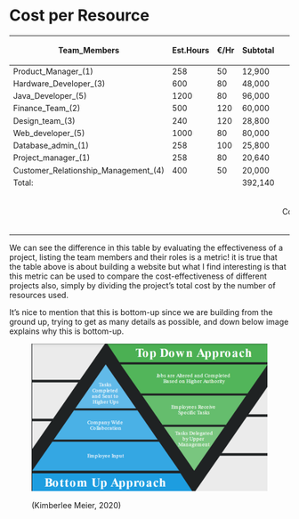 # Cost per Resource





| <p>Team_Members</p><p> </p>             | <p>Est.Hours</p><p> </p> | <p>€/Hr</p><p> </p> | <p>Subtotal</p><p> </p> |                               |                                  |
| --------------------------------------- | ------------------------ | ------------------- | ----------------------- | ----------------------------- | -------------------------------- |
| Product\_Manager\_(1)                   | 258                      | 50                  | 12,900                  |                               |                                  |
| Hardware\_Developer\_(3)                | 600                      | 80                  | 48,000                  |                               |                                  |
| Java\_Developer\_(5)                    | 1200                     | 80                  | 96,000                  |                               |                                  |
| Finance\_Team\_(2)                      | 500                      | 120                 | 60,000                  |                               |                                  |
| Design\_team\_(3)                       | 240                      | 120                 | 28,800                  |                               |                                  |
| Web\_developer\_(5)                     | 1000                     | 80                  | 80,000                  |                               |                                  |
| Database\_admin\_(1)                    | 258                      | 100                 | 25,800                  |                               |                                  |
| Project\_manager\_(1)                   | 258                      | 80                  | 20,640                  |                               |                                  |
| Customer\_Relationship\_Management\_(4) | 400                      | 50                  | 20,000                  |                               |                                  |
| Total:                                  |                          |                     | 392,140                 |                               |                                  |
|                                         |                          |                     |                         | <p>Contingency%20</p><p> </p> | <p>GRAND_TOTAL</p><p>470,568</p> |



We can see the difference in this table by evaluating the effectiveness of a project, listing the team members and their roles is a metric! it is true that the table above is about building a website but what I find interesting is that this metric can be used to compare the cost-effectiveness of different projects also, simply by dividing the project’s total cost by the number of resources used.

It’s nice to mention that this is bottom-up since we are building from the ground up, trying to get as many details as possible, and down below image explains why this is bottom-up.



<figure><img src=".gitbook/assets/image.png" alt=""><figcaption><p>(Kimberlee Meier, 2020)</p></figcaption></figure>

